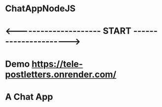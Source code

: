 # ChatAppNodeJS

# <--------------------- START ---------------------->

# Demo https://tele-postletters.onrender.com/  

# A Chat App 
